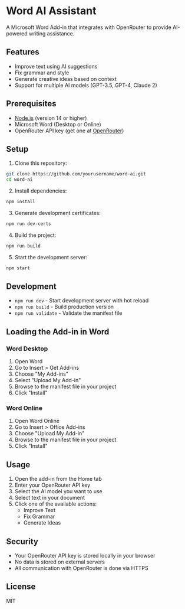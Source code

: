 # Word AI Assistant

A Microsoft Word Add-in that integrates with OpenRouter to provide AI-powered writing assistance.

## Features

- Improve text using AI suggestions
- Fix grammar and style
- Generate creative ideas based on context
- Support for multiple AI models (GPT-3.5, GPT-4, Claude 2)

## Prerequisites

- [Node.js](https://nodejs.org) (version 14 or higher)
- Microsoft Word (Desktop or Online)
- OpenRouter API key (get one at [OpenRouter](https://openrouter.ai))

## Setup

1. Clone this repository:
```bash
git clone https://github.com/yourusername/word-ai.git
cd word-ai
```

2. Install dependencies:
```bash
npm install
```

3. Generate development certificates:
```bash
npm run dev-certs
```

4. Build the project:
```bash
npm run build
```

5. Start the development server:
```bash
npm start
```

## Development

- `npm run dev` - Start development server with hot reload
- `npm run build` - Build production version
- `npm run validate` - Validate the manifest file

## Loading the Add-in in Word

### Word Desktop
1. Open Word
2. Go to Insert > Get Add-ins
3. Choose "My Add-ins"
4. Select "Upload My Add-in"
5. Browse to the manifest file in your project
6. Click "Install"

### Word Online
1. Open Word Online
2. Go to Insert > Office Add-ins
3. Choose "Upload My Add-in"
4. Browse to the manifest file in your project
5. Click "Install"

## Usage

1. Open the add-in from the Home tab
2. Enter your OpenRouter API key
3. Select the AI model you want to use
4. Select text in your document
5. Click one of the available actions:
   - Improve Text
   - Fix Grammar
   - Generate Ideas

## Security

- Your OpenRouter API key is stored locally in your browser
- No data is stored on external servers
- All communication with OpenRouter is done via HTTPS

## License

MIT 